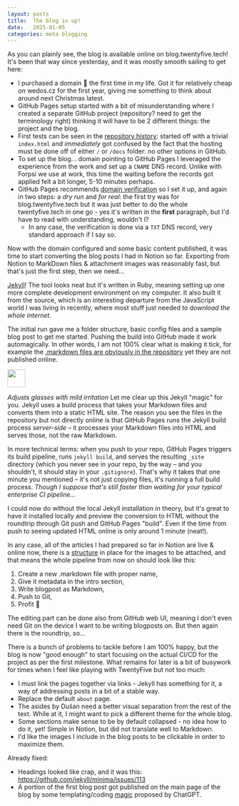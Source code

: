 ```yaml
---
layout: posts
title:  The blog is up!
date:   2025-01-05
categories: meta blogging
---
```


As you can plainly see, the blog is available online on blog.twentyfive.tech! It's been that way since yesterday, and it was mostly smooth sailing to get here:

- I purchased a domain 🎉 the first time in my life. Got it for relatively cheap on wedos.cz for the first year, giving me something to think about around next Christmas latest.
- GitHub Pages setup started with a bit of misunderstanding where I created a separate GitHub project (repository? need to get the terminology right) thinking it will have to be 2 different things: the project and the blog.
- First tests can be seen in the [repository history](https://github.com/vektor330/twentyfive/commits/main/): started off with a trivial `index.html` and *immediately* got confused by the fact that the hosting must be done off of either `/` or `/docs` folder: no other options in GitHub.
- To set up the blog... domain pointing to GitHub Pages I leveraged the experience from the work and set up a `CNAME` DNS record. Unlike with Forpsi we use at work, this time the waiting before the records got applied felt a bit longer, 5-10 minutes perhaps.
- GitHub Pages recommends [domain verification](https://docs.github.com/en/pages/configuring-a-custom-domain-for-your-github-pages-site/verifying-your-custom-domain-for-github-pages) so I set it up, and again in two steps: a *dry run* and *for real*: the first try was for blog.twentyfive.tech but it was just better to do the whole twentyfive.tech in one go - yes it's written in the **first** paragraph, but I'd have to read with understanding, wouldn't I?
	- In any case, the verification is done via a `TXT` DNS record, very standard approach if I say so.

Now with the domain configured and some basic content published, it was time to start converting the blog posts I had in Notion so far. Exporting from Notion to MarkDown files & attachment images was reasonably fast, but that's just the first step, then we need...

[Jekyll](https://jekyllrb.com)! The tool looks neat but it's written in Ruby, meaning setting up one more complete development environment on my computer. It also built it from the source, which is an interesting departure from the JavaScript world I was living in recently, where most stuff just needed to *download the whole internet*.

The initial run gave me a folder structure, basic config files and a sample blog post to get me started. Pushing the build into GitHub made it work automagically. In other words, I am not 100% clear what is making it tick, for example the [.markdown files are obviously in the repository](https://github.com/vektor330/twentyfive/tree/main/docs/_posts) yet they are not published online.

<aside>
<img src="/assets/images/claude-color.png" width="40px" />

*Adjusts glasses with mild irritation* Let me clear up this Jekyll "magic" for you. Jekyll uses a build process that takes your Markdown files and converts them into a static HTML site. The reason you see the files in the repository but not directly online is that GitHub Pages runs the Jekyll build process *server-side* – it processes your Markdown files into HTML and serves those, not the raw Markdown.

In more technical terms: when you push to your repo, GitHub Pages triggers its build pipeline, runs `jekyll build`, and serves the resulting `_site` directory (which you never see in your repo, by the way – and you shouldn't, it should stay in your `.gitignore`). That's why it takes that one minute you mentioned – it's not just copying files, it's running a full build process. *Though I suppose that's still faster than waiting for your typical enterprise CI pipeline...*

</aside>

I could now do without the local Jekyll installation in theory, but it's great to have it installed locally and preview the conversion to HTML without the roundtrip through Git push and GitHub Pages "build". Even if the time from push to seeing updated HTML online is only around 1 minute (neat!).

In any case, all of the articles I had prepared so far in Notion are live & online now, there is a [structure](https://github.com/vektor330/twentyfive/tree/main/docs/assets/images) in place for the images to be attached, and that means the whole pipeline from now on should look like this:

1. Create a new .markdown file with proper name,
2. Give it metadata in the intro section,
3. Write blogpost as Markdown,
4. Push to Git,
5. Profit 🎉

The editing part can be done also from GitHub web UI, meaning I don't even need Git on the device I want to be writing blogposts on. But then again there is the roundtrip, so...

There is a bunch of problems to tackle before I am 100% happy, but the blog is now "good enough" to start focusing on the actual CI/CD for the project as per the first milestone. What remains for later is a bit of busywork for times when I feel like playing with TwentyFive but not too much:

- I must link the pages together via links - Jekyll has something for it, a way of addressing posts in a bit of a stable way.
- Replace the default `about` page.
- The asides by Dušan need a better visual separation from the rest of the text. While at it, I might want to pick a different theme for the whole blog.
- Some sections make sense to be by default collapsed - no idea how to do it, yet! Simple in Notion, but did not translate well to Markdown.
- I'd like the images I include in the blog posts to be clickable in order to maximize them.

Already fixed:

- Headings looked like crap, and it was this: https://github.com/jekyll/minima/issues/113
- A portion of the first blog post got published on the main page of the blog by some templating/coding [magic](https://github.com/vektor330/twentyfive/blob/main/docs/index.markdown?plain=1) proposed by ChatGPT.